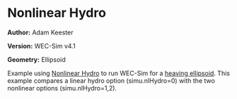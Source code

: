# Nonlinear Hydro

**Author:**  	Adam Keester

**Version:** 	WEC-Sim v4.1

**Geometry:**	Ellipsoid

Example using [Nonlinear Hydro](http://wec-sim.github.io/WEC-Sim/advanced_features.html#nonlinear-buoyancy-and-froude-krylov-excitation) to run WEC-Sim for a [heaving ellipsoid](http://wec-sim.github.io/WEC-Sim/advanced_features.html#nonlinear-buoyancy-and-froude-krylov-wave-excitation-tutorial-heaving-ellipsoid). This example compares a linear hydro option (simu.nlHydro=0) with the two nonlinear options (simu.nlHydro=1,2).


